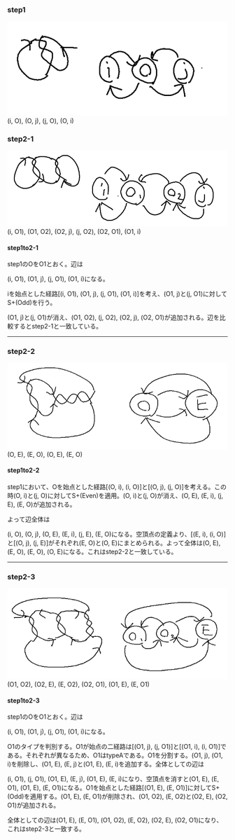 ### step1
![step1](../images/0to1/step1.png)
(i, O), (O, j), (j, O), (O, i)

### step2-1
![step2-1](../images/1to2/step2-1.png)
(i, O1), (O1, O2), (O2, j), (j, O2), (O2, O1), (O1, i)

#### step1to2-1
step1のOをO1とおく。辺は

(i, O1), (O1, j), (j, O1), (O1, i)になる。

iを始点とした経路[(i, O1), (O1, j), (j, O1), (O1, i)]を考え、(O1, j)と(j, O1)に対してS+(Odd)を行う。

(O1, j)と(j, O1)が消え、(O1, O2), (j, O2), (O2, j), (O2, O1)が追加される。辺を比較するとstep2-1と一致している。

---

### step2-2
![step2-2](../images/1to2/step2-2.png)
(O, E), (E, O), (O, E), (E, O)

#### step1to2-2
step1において、Oを始点とした経路[(O, i), (i, O)]と[(O, j), (j, O)]を考える。この時(O, i)と(j, O)に対してS+(Even)を適用。(O, i)と(j, O)が消え、(O, E), (E, i), (j, E), (E, O)が追加される。

よって辺全体は

(i, O), (O, j), (O, E), (E, i), (j, E), (E, O)になる。空頂点の定義より、[(E, i), (i, O)]と[(O, j), (j, E)]がそれぞれ(E, O)と(O, E)にまとめられる。よって全体は(O, E), (E, O), (E, O), (O, E)になる。これはstep2-2と一致している。


---

### step2-3
![step2-3](../images/1to2/step2-3.png)
(O1, O2), (O2, E), (E, O2), (O2, O1), (O1, E), (E, O1)

#### step1to2-3
step1のOをO1とおく。辺は

(i, O1), (O1, j), (j, O1), (O1, i)になる。

O1のタイプを判別する。O1が始点の二経路は[(O1, j), (j, O1)]と[(O1, i), (i, O1)]である。それぞれが異なるため、O1はtypeAである。O1を分割する。(O1, j), (O1, i)を削除し、(O1, E), (E, j)と(O1, E), (E, i)を追加する。全体としての辺は

(i, O1), (j, O1), (O1, E), (E, j), (O1, E), (E, i)になり、空頂点を消すと(O1, E), (E, O1), (O1, E), (E, O1)になる。O1を始点とした経路[(O1, E), (E, O1)]に対してS+(Odd)を適用する。(O1, E), (E, O1)が削除され、(O1, O2), (E, O2)と(O2, E), (O2, O1)が追加される。

全体としての辺は(O1, E), (E, O1), (O1, O2), (E, O2), (O2, E), (O2, O1)になり、これはstep2-3と一致する。